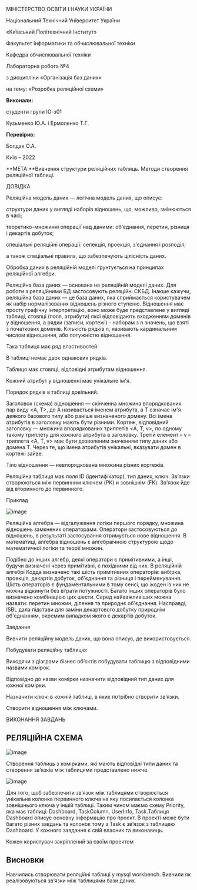 МІНІСТЕРСТВО ОСВІТИ І НАУКИ УКРАЇНИ

Національний Технічний Університет України

«Київський Політехнічний Інститут»

Факультет інформатики та обчислювальної техніки

Кафедра обчислювальної техніки

Лабораторна робота №4

з дисципліни «Організація баз даних»

на тему: «Розробка реляційної схеми»

**Виконали:** 

студенти групи ІО-з01

Кузьменко Ю.А. і Ермоленко Т.Г.

**Перевірив:**

Болдак О.А.

Київ – 2022

**МЕТА:**Вивчення структури реляційних таблиць. Методи створення реляційної таблиці.

ДОВІДКА

Реляційна модель даних — логічна модель даних, що описує:

структури даних у вигляді наборів відношень, що, можливо, змінюються в часі;

теоретико-множинні операції над даними: об'єднання, перетин, різниця і декартів добуток;

спеціальні реляційні операції: селекція, проекція, з'єднання і розподіл;

а також спеціальні правила, що забезпечують цілісність даних.

Обробка даних в реляційній моделі ґрунтується на принципах реляційної алгебри.

Реляційна база даних — основана на реляційній моделі даних. Для роботи з реляційними БД застосовують реляційні СКБД. Інакше кажучи, реляційна база даних — це база даних, яка сприймається користувачем як набір нормалізованих відношень різного ступеню.
Відношення має просту графічну інтерпретацію, воно може буде представлене у вигляді таблиці, стовпці (поля, атрибути) якої відповідають входженням доменів у відношення, а рядки (записи, кортежі) - наборам з n значень, що взяті з початкових доменів. Кількість рядків n, називають кардинальним числом відношення, або потужністю відношення.

Така таблиця має ряд властивостей:

В таблиці немає двох однакових рядків.

Таблиця має стовпці, відповідні атрибутам відношення.

Кожний атрибут у відношенні має унікальне ім'я.

Порядок рядків в таблиці довільний.

Заголовок (схема) відношення — скінченна множина впорядкованих пар виду <A, T>, де A називається іменем атрибута, а T означає ім'я деякого базового типу або раніше визначеного домену. Всі імена атрибутів в заголовку мають бути різними.
Кортеж, відповідний заголовку — множина впорядкованих триплетів <A, T, v>, по одному такому триплету для кожного атрибута в заголовку. Третій елемент – v – триплета <A, T, v> має бути дозволеним значенням типу даних або домена T. Через те, що імена атрибутів унікальні, вказувати домен в кортежі зайве.

Тіло відношення — невпорядкована множина різних кортежів.

Реляційна таблиця має поля ID (ідентифікатор), тип даних, ключ. Зв’язки створюються між первинним ключем (PK) и зовнішнім (FK). Зв'язок йде від вторинного до первинного.

Приклад

![image](https://user-images.githubusercontent.com/97729272/167458921-bb78d14e-07a0-4cb2-b155-c1763d0b3939.png)

 
Реляційна алгебра — відгалуження логіки першого порядку, множина відношень замкнених операторами. Оператори застосовуються до відношень, в результаті застосування отримується нове відношення.
В математиці, алгебра відношень є алгебраїчною структурою щодо математичної логіки та теорії множин.

Подібно до інших алгебр, деякі оператори є примітивними, а інші, будучи визначені через примітивні, є похідними від них. В реляційній алгебрі Кодда визначено такі шість примітивних операторів: вибірка, проекція, декартів добуток, об'єднання та різниця і перейменування.
Шість операторів є фундаментальними в тому сенсі, що жоден із них не можна відкинути без втрати потужності. Багато інших операторів було визначено комбінацією цих шести. Серед найважливіших можна назвати: перетин множин, ділення та природнє об'єднання. Насправді, ISBL дала підстави для заміни декартового добутку природнім об'єднанням, окремим випадком якого є декартів добуток.

Завдання

Вивчити реляційну модель даних, що вона описує, де використовується.

Побудувати реляційну таблицю:

Виходячи з діаграми бізнес об’єктів побудувати таблицю з відповідними назвами комірок.

Відповідно до назви комірки назначити відповідний тип даних для кожної комірки.

Назначити ключі в кожній таблиці, в яких потрібно створити зв’язки.

Створити відношення між ключами.

ВИКОНАННЯ ЗАВДАНЬ

## РЕЛЯЦІЙНА СХЕМА

![image](https://user-images.githubusercontent.com/97729272/167458937-dd200442-7465-4d0a-bdb9-37a15294d372.png)

 
Створення таблиць з комірками, які мають відповідні типи даних та створення зв’язків між таблицями представлено нижче.

![image](https://user-images.githubusercontent.com/97729272/167458953-4ff675a1-a2b0-428a-a76e-e677fcbc2c16.png)

 
Для того, щоб забезпечити зв’язок між таблицями створюється унікальна колонка первинного ключа на яку посилається колонка зовнішнього ключа у іншій таблиці.
Таким чином маємо схему Priority, яка має таблиці: Dashboard, TaskColumn, UserInfo, Task.Таблиця Dashboard описує основну інформацію про проект. В проекті може бути багато різних завдань та колонок тому з Task є зв’язок з таблицею Dashboard. У кожного завдання є свій власник та виконавець.

 Кожен користувач закріплений за своїм проектом
 
## Висновки

Навчились створювати реляційні таблиці у mysql workbench. Вивчили як реалізовуються зв’язки між таблицями бази даних.
 
